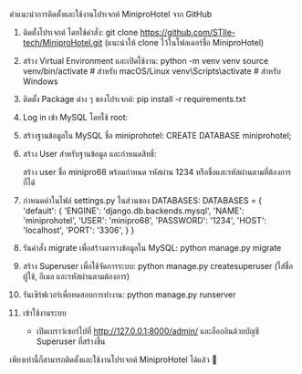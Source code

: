 คำแนะนำการติดตั้งและใช้งานโปรเจกต์ MiniproHotel จาก GitHub

1. ติดตั้งโปรเจกต์ โดยใช้คำสั่ง:
   git clone https://github.com/STIle-tech/MiniproHotel.git
   (แนะนำให้ clone ไว้ในโฟลเดอร์ชื่อ MiniproHotel)

2. สร้าง Virtual Environment และเปิดใช้งาน:
   python -m venv venv
   source venv/bin/activate  # สำหรับ macOS/Linux
   venv\Scripts\activate  # สำหรับ Windows

3. ติดตั้ง Package ต่าง ๆ ของโปรเจกต์:
   pip install -r requirements.txt

4. Log in เข้า MySQL โดยใช้ root:
   

5. สร้างฐานข้อมูลใน MySQL ชื่อ miniprohotel:
   CREATE DATABASE miniprohotel;

6. สร้าง User สำหรับฐานข้อมูล และกำหนดสิทธิ์:
   
   สร้าง user ชื่อ minipro68 พร้อมกำหนด รหัสผ่าน 1234 หรือชื่อและรหัสผ่านตามที่ต้องการก็ได้

8. กำหนดค่าในไฟล์ settings.py ในส่วนของ DATABASES:
   DATABASES = {
       'default': {
           'ENGINE': 'django.db.backends.mysql',
           'NAME': 'miniprohotel',
           'USER': 'minipro68',
           'PASSWORD': '1234',
           'HOST': 'localhost',
           'PORT': '3306',
       }
   }

9. รันคำสั่ง migrate เพื่อสร้างตารางข้อมูลใน MySQL:
   python manage.py migrate

10. สร้าง Superuser เพื่อใช้จัดการระบบ:
   python manage.py createsuperuser
   (ใส่ชื่อผู้ใช้, อีเมล และรหัสผ่านตามต้องการ)

11. รันเซิร์ฟเวอร์เพื่อทดสอบการทำงาน:
    python manage.py runserver

12. เข้าใช้งานระบบ
    - เปิดเบราว์เซอร์ไปที่ http://127.0.0.1:8000/admin/ และล็อกอินด้วยบัญชี Superuser ที่สร้างขึ้น

เพียงเท่านี้ก็สามารถติดตั้งและใช้งานโปรเจกต์ MiniproHotel ได้แล้ว 🎉
